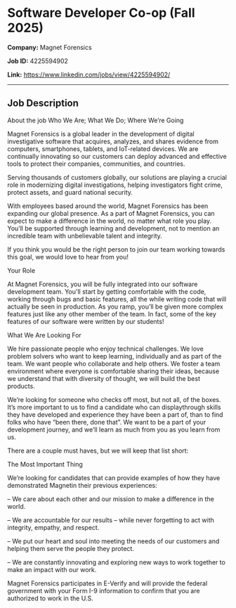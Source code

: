 # Software Developer Co-op (Fall 2025)

**Company:** Magnet Forensics

**Job ID:** 4225594902

**Link:** https://www.linkedin.com/jobs/view/4225594902/

---

## Job Description

About the job
Who We Are; What We Do; Where We’re Going

Magnet Forensics is a global leader in the development of digital investigative software that acquires, analyzes, and shares evidence from computers, smartphones, tablets, and IoT-related devices. We are continually innovating so our customers can deploy advanced and effective tools to protect their companies, communities, and countries.

Serving thousands of customers globally, our solutions are playing a crucial role in modernizing digital investigations, helping investigators fight crime, protect assets, and guard national security.

With employees based around the world, Magnet Forensics has been expanding our global presence. As a part of Magnet Forensics, you can expect to make a difference in the world, no matter what role you play. You’ll be supported through learning and development, not to mention an incredible team with unbelievable talent and integrity.

If you think you would be the right person to join our team working towards this goal, we would love to hear from you!

Your Role

At Magnet Forensics, you will be fully integrated into our software development team. You'll start by getting comfortable with the code, working through bugs and basic features, all the while writing code that will actually be seen in production. As you ramp, you’ll be given more complex features just like any other member of the team. In fact, some of the key features of our software were written by our students!

What We Are Looking For

We hire passionate people who enjoy technical challenges. We love problem solvers who want to keep learning, individually and as part of the team. We want people who collaborate and help others. We foster a team environment where everyone is comfortable sharing their ideas, because we understand that with diversity of thought, we will build the best products.

We’re looking for someone who checks off most, but not all, of the boxes. It’s more important to us to find a candidate who can displaythrough skills they have developed and experience they have been a part of, than to find folks who have “been there, done that”. We want to be a part of your development journey, and we’ll learn as much from you as you learn from us.

There are a couple must haves, but we will keep that list short:



The Most Important Thing

We’re looking for candidates that can provide examples of how they have demonstrated Magnetin their previous experiences:

– We care about each other and our mission to make a difference in the world.

– We are accountable for our results – while never forgetting to act with integrity, empathy, and respect.

– We put our heart and soul into meeting the needs of our customers and helping them serve the people they protect.

– We are constantly innovating and exploring new ways to work together to make an impact with our work.







Magnet Forensics participates in E-Verify and will provide the federal government with your Form I-9 information to confirm that you are authorized to work in the U.S.
